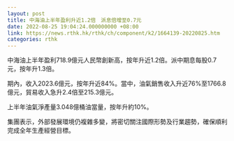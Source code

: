 ```yaml
---
layout: post
title: 中海油上半年盈利升近1.2倍　派息倍增至0.7元
date: 2022-08-25 19:04:24.000000000 +08:00
link: https://news.rthk.hk/rthk/ch/component/k2/1664139-20220825.htm
categories: rthk
---
```


中海油上半年盈利718.9億元人民幣創新高，按年升近1.2倍。派中期息每股0.7元，按年升1.3倍。

期內，收入2023.6億元，按年升近84%。當中，油氣銷售收入升近76%至1766.8億元，貿易收入急升2.4倍至215.3億元。

上半年油氣淨產量3.048億桶油當量，按年升約10%。

集團表示，外部發展環境仍複雜多變，將密切關注國際形勢及行業趨勢，確保順利完成全年生產經營目標。
